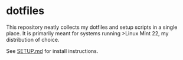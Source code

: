 # dotfiles

This repository neatly collects my dotfiles and setup scripts in a single place. It is primarily meant for systems running >Linux Mint 22, my distribution of choice.

See [SETUP.md](SETUP.md) for install instructions.
